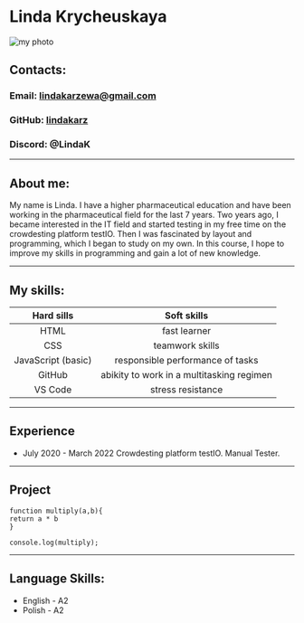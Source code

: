 # Linda Krycheuskaya

![my photo](https://sun9-67.userapi.com/impf/K-ykaFUqlQugkMdztbUODp1JH8NUzKQAaO8Qjw/NPs5yXpoTig.jpg?size=1280x1100&quality=96&sign=5b6ca9ce1cd23cb3e0129166c634c436&type=album)

## Contacts:
### Email: lindakarzewa@gmail.com

### GitHub: [lindakarz](https://github.com/LindaKarz)

### Discord: @LindaK

***************
## About me:

My name is Linda. I have a higher pharmaceutical education and have been working in the pharmaceutical field for the last 7 years.
Two years ago, I became interested in the IT field and started testing in my free time on the crowdesting platform testIO. Then I was fascinated by layout and programming, which I began to study on my own. In this course, I hope to improve my skills in programming and gain a lot of new knowledge.

***************


## My skills:
|     Hard sills     |                Soft skills                |
|:------------------:|:-----------------------------------------:|
|        HTML        |                fast learner               |
|         CSS        |              teamwork skills              |
| JavaScript (basic) |      responsible performance of tasks     |
|       GitHub       | abikity to work in a multitasking regimen |
|       VS Code      |             stress resistance             |

********************
## Experience
* July 2020 - March 2022 Crowdesting platform testIO. Manual Tester.
*******************
## Project
 ```
 function multiply(a,b){
 return a * b
}

console.log(multiply);
```
 ********************
## Language Skills:
* English - A2
* Polish - A2